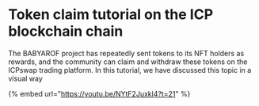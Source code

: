# Token claim tutorial on the ICP blockchain chain

The BABYAROF project has repeatedly sent tokens to its NFT holders as rewards, and the community can claim and withdraw these tokens on the ICPswap trading platform. In this tutorial, we have discussed this topic in a visual way

{% embed url="https://youtu.be/NYtF2Juxkl4?t=21" %}

